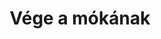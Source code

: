 ---
layout: riddle
title: Vége a mókának
sha256: a1ac0a9991e9518202e35c08006789f7803f60b3f9e24b9d57bd4741903b78db
image: normal_6bde6bf62a99ec9b.jpg
creator: Turi Barnabás
year: 2015
---